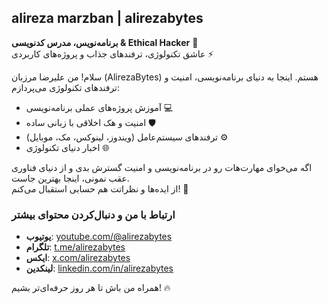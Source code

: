 ## alireza marzban | alirezabytes
**برنامه‌نویس، مدرس کدنویسی & Ethical Hacker** 🚀  
عاشق تکنولوژی، ترفندهای جذاب و پروژه‌های کاربردی ⚡️

سلام! من علیرضا مرزبان (AlirezaBytes) هستم. اینجا به دنیای برنامه‌نویسی، امنیت و ترفندهای تکنولوژی می‌پردازم:
- آموزش پروژه‌های عملی برنامه‌نویسی  💻
- امنیت و هک اخلاقی با زبانی ساده  🛡
- ترفندهای سیستم‌عامل (ویندوز، لینوکس، مک، موبایل)  ⚙️
- اخبار دنیای تکنولوژی  🌐

اگه می‌خوای مهارت‌هات رو در برنامه‌نویسی و امنیت گسترش بدی و از دنیای فناوری عقب نمونی، اینجا بهترین جاست.  
از ایده‌ها و نظراتت هم حسابی استقبال می‌کنم! 💬

### ارتباط با من و دنبال‌کردن محتوای بیشتر
- **یوتیوب**: [youtube.com/@alirezabytes](https://youtube.com/@alirezabytes)
- **تلگرام**: [t.me/alirezabytes](https://t.me/alirezabytes)
- **ایکس**: [x.com/alirezabytes](https://x.com/alirezabytes)
- **لینکدین**: [linkedin.com/in/alirezabytes](https://linkedin.com/in/alirezabytes)

همراه من باش تا هر روز حرفه‌ای‌تر بشیم! 🔥
